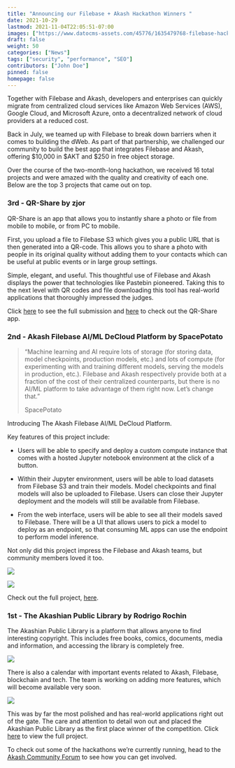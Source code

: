 ```yaml
---
title: "Announcing our Filebase + Akash Hackathon Winners "
date: 2021-10-29
lastmod: 2021-11-04T22:05:51-07:00
images: ["https://www.datocms-assets.com/45776/1635479768-filebase-hackathon.gif"]
draft: false
weight: 50
categories: ["News"]
tags: ["security", "performance", "SEO"]
contributors: ["John Doe"]
pinned: false
homepage: false
---
```

Together with Filebase and Akash, developers and enterprises can quickly migrate from centralized cloud services like Amazon Web Services (AWS), Google Cloud, and Microsoft Azure, onto a decentralized network of cloud providers at a reduced cost. 

Back in July, we teamed up with Filebase to break down barriers when it comes to building the dWeb. As part of that partnership, we challenged our community to build the best app that integrates Filebase and Akash, offering $10,000 in $AKT and $250 in free object storage.

Over the course of the two-month-long hackathon, we received 16 total projects and were amazed with the quality and creativity of each one. Below are the top 3 projects that came out on top. 

### **3rd - QR-Share by zjor**

QR-Share is an app that allows you to instantly share a photo or file from mobile to mobile, or from PC to mobile.

First, you upload a file to Filebase S3 which gives you a public URL that is then generated into a QR-code. This allows you to share a photo with people in its original quality without adding them to your contacts which can be useful at public events or in large group settings. 

Simple, elegant, and useful. This thoughtful use of Filebase and Akash displays the power that technologies like Pastebin pioneered. Taking this to the next level with QR codes and file downloading this tool has real-world applications that thoroughly impressed the judges.

Click [here](https://forum.akash.network/t/qr-share-on-akash-filebase/2892/7) to see the full submission and [here](https://qrshare.io/) to check out the QR-Share app. 

### **2nd - Akash Filebase AI/ML DeCloud Platform by SpacePotato** 

> “Machine learning and AI require lots of storage (for storing data, model checkpoints, production models, etc.) and lots of compute (for experimenting with and training different models, serving the models in production, etc.). Filebase and Akash respectively provide both at a fraction of the cost of their centralized counterparts, but there is no AI/ML platform to take advantage of them right now. Let’s change that.”  
> 
> SpacePotato

Introducing The Akash Filebase AI/ML DeCloud Platform. 

Key features of this project include: 

*   Users will be able to specify and deploy a custom compute instance that comes with a hosted Jupyter notebook environment at the click of a button.
    
*   Within their Jupyter environment, users will be able to load datasets from Filebase S3 and train their models. Model checkpoints and final models will also be uploaded to Filebase. Users can close their Jupyter deployment and the models will still be available from Filebase.
    
*   From the web interface, users will be able to see all their models saved to Filebase. There will be a UI that allows users to pick a model to deploy as an endpoint, so that consuming ML apps can use the endpoint to perform model inference.
    

Not only did this project impress the Filebase and Akash teams, but community members loved it too. 

![](https://www.datocms-assets.com/45776/1635481067-screen-shot-2021-10-28-at-5-45-45-pm.png)

![](https://www.datocms-assets.com/45776/1635481107-screen-shot-2021-10-28-at-5-45-19-pm.png)

Check out the full project, [here](https://forum.akash.network/t/akash-filebase-ai-ml-decloud-platform/2588/8). 

### **1st - The Akashian Public Library by Rodrigo Rochin**

The Akashian Public Library is a platform that allows anyone to find interesting copyright. This includes free books, comics, documents, media and information, and accessing the library is completely free.

![](https://www.datocms-assets.com/45776/1635481144-screen-shot-2021-10-28-at-5-24-20-pm.png)

There is also a calendar with important events related to Akash, Filebase, blockchain and tech. The team is working on adding more features, which will become available very soon.

![](https://www.datocms-assets.com/45776/1635481187-screen-shot-2021-10-28-at-5-25-43-pm.png)

This was by far the most polished and has real-world applications right out of the gate. The care and attention to detail won out and placed the Akashian Public Library as the first place winner of the competition. Click [here](https://forum.akash.network/t/akash-nextcloud-filebase/2343/3) to view the full project. 

  
To check out some of the hackathons we’re currently running, head to the [Akash Community Forum](https://forum.akash.network/c/hackathons/7) to see how you can get involved.